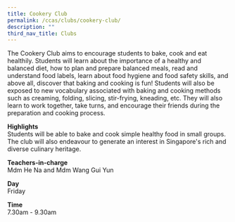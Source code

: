 ```yaml
---
title: Cookery Club
permalink: /ccas/clubs/cookery-club/
description: ""
third_nav_title: Clubs
---
```

<p>The Cookery Club aims to encourage students to bake, cook and eat healthily. Students will learn about the importance of a healthy and balanced diet, how to plan and prepare balanced meals, read and understand food labels, learn about food hygiene and food safety skills, and above all, discover that baking and cooking is fun! Students will also be exposed to new vocabulary associated with baking and cooking methods such as creaming, folding, slicing, stir-frying, kneading, etc. They will also learn to work together, take turns, and encourage their friends during the preparation and cooking process.</p>
<p><strong>Highlights<br /></strong>Students will be able to bake and cook simple healthy food in small groups. The club will also endeavour to generate an interest in Singapore's rich and diverse culinary heritage.</p>
<p><strong>Teachers-in-charge<br /></strong>Mdm He Na and Mdm Wang Gui Yun</p>
<p><strong>Day<br /></strong>Friday</p>
<p><strong>Time<br /></strong>7.30am - 9.30am</p>
